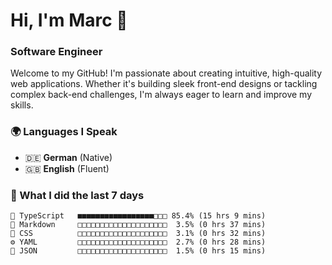 # Hi, I'm Marc 👋 
### Software Engineer

Welcome to my GitHub! I'm passionate about creating intuitive, high-quality web applications. Whether it's building sleek front-end designs or tackling complex back-end challenges, I'm always eager to learn and improve my skills.  

### 🌍 Languages I Speak  
- 🇩🇪 **German** (Native)  
- 🇬🇧 **English** (Fluent)

### 🤯 What I did the last 7 days

```
🔷 TypeScript   ■■■■■■■■■■■■■■■■■□□□ 85.4% (15 hrs 9 mins)
📝 Markdown     □□□□□□□□□□□□□□□□□□□□  3.5% (0 hrs 37 mins)
🎨 CSS          □□□□□□□□□□□□□□□□□□□□  3.1% (0 hrs 32 mins)
⚙️ YAML         □□□□□□□□□□□□□□□□□□□□  2.7% (0 hrs 28 mins)
📄 JSON         □□□□□□□□□□□□□□□□□□□□  1.5% (0 hrs 15 mins)
```